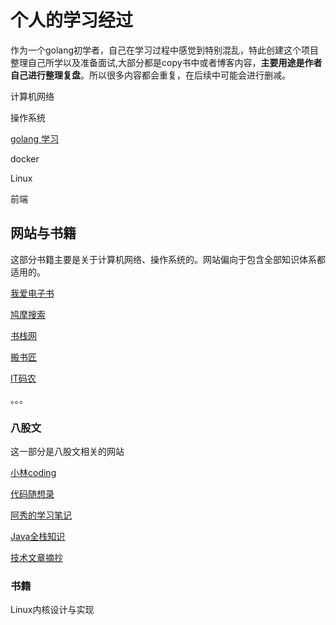 # 个人的学习经过

作为一个golang初学者，自己在学习过程中感觉到特别混乱，特此创建这个项目整理自己所学以及准备面试,大部分都是copy书中或者博客内容，**主要用途是作者自己进行整理复盘**。所以很多内容都会重复，在后续中可能会进行删减。

计算机网络

操作系统

[golang 学习](https://github.com/Simin-hub/Learning-Programming/tree/main/Go)

docker

Linux

前端



## 网站与书籍

这部分书籍主要是关于计算机网络、操作系统的。网站偏向于包含全部知识体系都适用的。

[我爱电子书](https://www.52doc.com/)

[鸠摩搜索](https://www.jiumodiary.com/)

[书栈网](https://www.bookstack.cn/)

[搬书匠](http://www.banshujiang.cn/)

[IT码农](https://tanqingbo.cn/CSBook001/)

。。。

### 八股文

这一部分是八股文相关的网站

[小林coding](https://xiaolincoding.com/)

[代码随想录](https://github.com/youngyangyang04/leetcode-master)

[阿秀的学习笔记](https://interviewguide.cn/#/README)

[Java全栈知识](https://pdai.tech/)

[技术文章摘抄](http://learn.lianglianglee.com/)

### 书籍

Linux内核设计与实现
